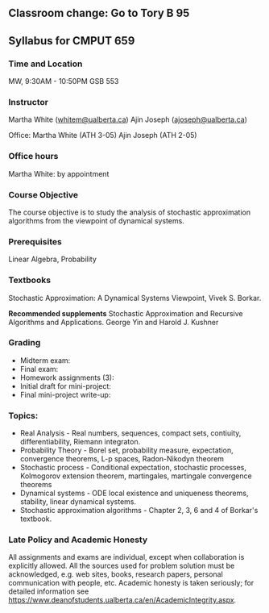 ## Classroom change: Go to Tory B 95

## Syllabus for CMPUT 659 

### Time and Location
MW, 9:30AM - 10:50PM
GSB 553

### Instructor
Martha White (whitem@ualberta.ca)
Ajin Joseph (ajoseph@ualberta.ca)

Office: Martha White (ATH 3-05)
Ajin Joseph (ATH 2-05)

### Office hours
Martha White:  by appointment

### Course Objective
The course objective is to study the analysis of stochastic approximation algorithms from the viewpoint of dynamical systems.
### Prerequisites
Linear Algebra, Probability

### Textbooks
Stochastic Approximation: A Dynamical Systems Viewpoint, Vivek S. Borkar.

**Recommended supplements**
Stochastic Approximation and Recursive Algorithms and Applications. George Yin and Harold J. Kushner 

### Grading
* Midterm exam: 
* Final exam: 
* Homework assignments (3): 
* Initial draft for mini-project: 
* Final mini-project write-up: 

 
### Topics:

* Real Analysis - Real numbers, sequences, compact sets, contiuity, differentiability, Riemann integraton.
* Probability Theory - Borel set, probability measure, expectation, convergence theorems, L-p spaces, Radon-Nikodyn theorem
* Stochastic process - Conditional expectation, stochastic processes, Kolmogorov extension theorem, martingales, martingale convergence                         theorems    
* Dynamical systems - ODE local existence and uniqueness theorems, stability, linear dynamical systems.
* Stochastic approximation algorithms - Chapter 2, 3,   6 and 4 of Borkar's textbook.
 
 
### Late Policy and Academic Honesty
All assignments and exams are individual, except when collaboration is explicitly allowed. All the sources used for problem solution must be acknowledged, e.g. web sites, books, research papers, personal communication with people, etc. Academic honesty is taken seriously; for detailed information see https://www.deanofstudents.ualberta.ca/en/AcademicIntegrity.aspx.


